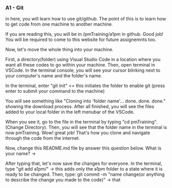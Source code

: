 ### A1 - Git
in here, you will learn how to use git/github.
The point of this is to learn how to get code from one machine to another machine.

If you are reading this, you will  be in /pmTraining/a1pm in github. Good job! You will be required to come to this website for future assignemnts too. 


Now, let's move the whole thing into your machine. 

First, a directory(folder) using Visual Studio Code in a location where you want all these codes to go within your machine. Then, open terminal in VSCode. In the terminal console, you will see your cursor blinking next to your computer's name and the folder's name. 

In the terminal, enter "git init" <= this initiates the folder to enable git (press enter to submit your command to the machine)

You will see something like "Cloning into 'folder name'... done. done. done." showing the download process. After all finished, you will see the files added to your local folder in the left menubar of the VSCode. 

When you see it, go to the file in the terminal by typing "cd pmTraining". (Change Directory). Then, you will see that the folder name in the terminal is now pmTraining. Wow! great job! That's how you clone and navigate through the code from the internet. 

Now, change this README.md file by answer this question below. What is your name?
-> 

After typing that, let's now save the changes for everyone. 
In the terminal, type "git add a1pm/" -> this adds only the a1pm folder to a state where it is ready to be changed.
Then, type: git commit -m "name change(or anything to describe the change you made to the code)"
-> that 
